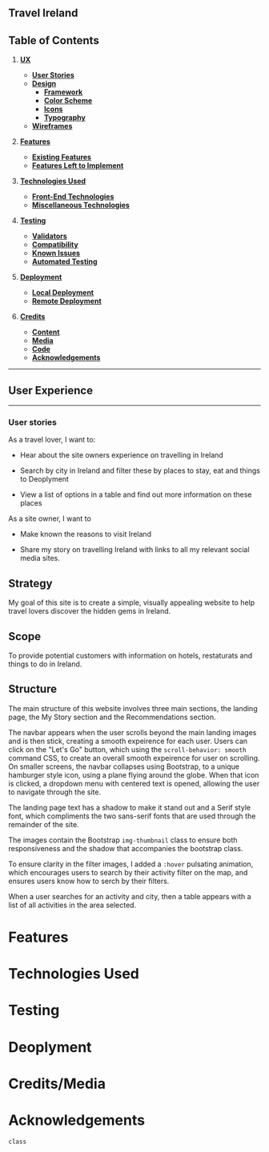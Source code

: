 ## **Travel Ireland** 
## Table of Contents
1. [**UX**](#ux)
    - [**User Stories**](#user-stories)
    - [**Design**](#design)
        - [**Framework**](#framework)
        - [**Color Scheme**](#color-scheme)
        - [**Icons**](#icons)
        - [**Typography**](#typography)
    - [**Wireframes**](#wireframes)

2. [**Features**](#features)
    - [**Existing Features**](#existing-features)
    - [**Features Left to Implement**](#features-left-to-implement)

3. [**Technologies Used**](#technologies-used)
    - [**Front-End Technologies**](#front-end-technologies)
    - [**Miscellaneous Technologies**](#miscellaneous-technologies)

4. [**Testing**](#testing)
    - [**Validators**](#validators)
    - [**Compatibility**](#compatibility)
    - [**Known Issues**](#known-issues)
    - [**Automated Testing**](#automated-testing)

5. [**Deployment**](#deployment)
    - [**Local Deployment**](#local-deployment)
    - [**Remote Deployment**](#remote-deployment)

6. [**Credits**](#credits)
    - [**Content**](#content)
    - [**Media**](#media)
    - [**Code**](#code)
    - [**Acknowledgements**](#acknowledgements)
---
 ## **User Experience**
---
### **User stories**

As a travel lover, I want to:

- Hear about the site owners experience on travelling in Ireland

- Search by city in Ireland and filter these by places to stay, eat and things to Deoplyment

- View a list of options in a table and find out more information on these places

As a site owner, I want to 
- Make known the reasons to visit Ireland

- Share my story on travelling Ireland with links to all my relevant social media sites.

## **Strategy**
My goal of this site is to create a simple, visually appealing website to help travel lovers discover the hidden gems in Ireland. 

## **Scope**
To provide potential customers with information on hotels, restaturats and things to do in Ireland. 

## **Structure**
The main structure of this website involves three main sections, the landing page, the My Story section and the Recommendations section. 

The navbar appears when the user scrolls beyond the main landing images and is then stick, creating a smooth expeirence for each user.  Users can click on the "Let's Go" button, which using the `scroll-behavior: smooth` command CSS, to create an overall smooth expeirence for user on scrolling. 
On smaller screens, the navbar collapses using Bootstrap, to a unique hamburger style icon, using a plane flying around the globe.  When that icon is clicked, a dropdown menu with centered text is opened, allowing the user to navigate through the site. 

The landing page text has a shadow to make it stand out and a Serif style font, which compliments the two sans-serif fonts that are used through the remainder of the site. 

The images contain the Bootstrap `img-thumbnail` class to ensure both responsiveness and the shadow that accompanies the bootstrap class. 

To ensure clarity in the filter images, I added a `:hover` pulsating animation, which encourages users to search by their activity filter on the map, and ensures users know how to serch by their filters. 

When a user searches for an activity and city, then a table appears with a list of all activities in the area selected. 
 # Features
 # Technologies Used
 # Testing
 # Deoplyment
 # Credits/Media
 # Acknowledgements

 `class`